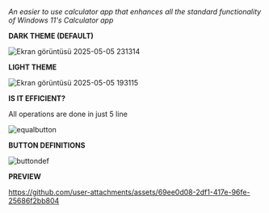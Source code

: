 *An easier to use calculator app that enhances all the standard functionality of Windows 11's Calculator app*


**DARK THEME (DEFAULT)**



![Ekran görüntüsü 2025-05-05 231314](https://github.com/user-attachments/assets/33b1f0bc-f4c3-481c-8a55-308fa99cdaa0)


**LIGHT THEME**


![Ekran görüntüsü 2025-05-05 193115](https://github.com/user-attachments/assets/45d3a17d-4152-4ba7-b38a-162c82657e6f)


**IS IT EFFICIENT?**

All operations are done in just 5 line

![equalbutton](https://github.com/user-attachments/assets/7d2873da-1362-4a36-bbde-9bb6d2dcfb20)

**BUTTON DEFINITIONS**

![buttondef](https://github.com/user-attachments/assets/395fb38e-4a06-4e14-b599-b0661d17307e)

**PREVIEW**

https://github.com/user-attachments/assets/69ee0d08-2df1-417e-96fe-25686f2bb804

